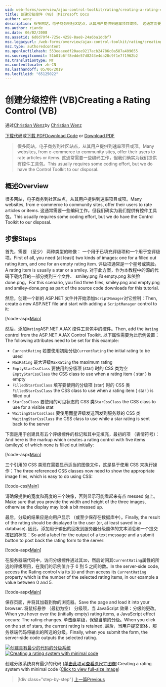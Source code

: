 ```yaml
---
uid: web-forms/overview/ajax-control-toolkit/rating/creating-a-rating-control-vb
title: 创建分级控件 (VB) |Microsoft Docs
author: wenz
description: 很多网站，电子商务到社区站点，从其用户提供到速率项目或项。 这通常需要一些编码工作，但我们确实有...
ms.author: riande
ms.date: 06/02/2008
ms.assetid: 6d0d70f4-725e-4258-8ae8-24a6ba1ddbf7
msc.legacyurl: /web-forms/overview/ajax-control-toolkit/rating/creating-a-rating-control-vb
msc.type: authoredcontent
ms.openlocfilehash: 553eeaeedf20aee9217acb24786c0a587a409655
ms.sourcegitcommit: 51b01b6ff8edde57d8243e4da28c9f1e7f1962b2
ms.translationtype: MT
ms.contentlocale: zh-CN
ms.lasthandoff: 05/06/2019
ms.locfileid: "65125022"
---
```

# <a name="creating-a-rating-control-vb"></a><span data-ttu-id="d8b00-104">创建分级控件 (VB)</span><span class="sxs-lookup"><span data-stu-id="d8b00-104">Creating a Rating Control (VB)</span></span>

<span data-ttu-id="d8b00-105">通过[Christian Wenz](https://github.com/wenz)</span><span class="sxs-lookup"><span data-stu-id="d8b00-105">by [Christian Wenz](https://github.com/wenz)</span></span>

<span data-ttu-id="d8b00-106">[下载代码](http://download.microsoft.com/download/9/3/f/93f8daea-bebd-4821-833b-95205389c7d0/rating0.vb.zip)或[下载 PDF](http://download.microsoft.com/download/2/d/c/2dc10e34-6983-41d4-9c08-f78f5387d32b/rating0VB.pdf)</span><span class="sxs-lookup"><span data-stu-id="d8b00-106">[Download Code](http://download.microsoft.com/download/9/3/f/93f8daea-bebd-4821-833b-95205389c7d0/rating0.vb.zip) or [Download PDF](http://download.microsoft.com/download/2/d/c/2dc10e34-6983-41d4-9c08-f78f5387d32b/rating0VB.pdf)</span></span>

> <span data-ttu-id="d8b00-107">很多网站，电子商务到社区站点，从其用户提供到速率项目或项。</span><span class="sxs-lookup"><span data-stu-id="d8b00-107">Many websites, from e-commerce to community sites, offer their users to rate articles or items.</span></span> <span data-ttu-id="d8b00-108">这通常需要一些编码工作，但我们确实为我们提供有控件工具包。</span><span class="sxs-lookup"><span data-stu-id="d8b00-108">This usually requires some coding effort, but we do have the Control Toolkit to our disposal.</span></span>

## <a name="overview"></a><span data-ttu-id="d8b00-109">概述</span><span class="sxs-lookup"><span data-stu-id="d8b00-109">Overview</span></span>

<span data-ttu-id="d8b00-110">很多网站，电子商务到社区站点，从其用户提供到速率项目或项。</span><span class="sxs-lookup"><span data-stu-id="d8b00-110">Many websites, from e-commerce to community sites, offer their users to rate articles or items.</span></span> <span data-ttu-id="d8b00-111">这通常需要一些编码工作，但我们确实为我们提供有控件工具包。</span><span class="sxs-lookup"><span data-stu-id="d8b00-111">This usually requires some coding effort, but we do have the Control Toolkit to our disposal.</span></span>

## <a name="steps"></a><span data-ttu-id="d8b00-112">步骤</span><span class="sxs-lookup"><span data-stu-id="d8b00-112">Steps</span></span>

<span data-ttu-id="d8b00-113">首先，需要 （至少） 两种类型的映像： 一个用于已填充评级项和一个用于空评级项。</span><span class="sxs-lookup"><span data-stu-id="d8b00-113">First of all, you need (at least) two kinds of images: one for a filled out rating item, and one for an empty rating item.</span></span> <span data-ttu-id="d8b00-114">评级项通常是一个星号或笑脸。</span><span class="sxs-lookup"><span data-stu-id="d8b00-114">A rating item is usually a star or a smiley.</span></span> <span data-ttu-id="d8b00-115">对于此方案，作为本教程中的源的代码下载内容的一部分找到三个文件、 smiley.png 和 empty.png 和笑脸 done.png。</span><span class="sxs-lookup"><span data-stu-id="d8b00-115">For this scenario, you find three files, smiley.png and empty.png and smiley-done.png as part of the source code downloads for this tutorial.</span></span>

<span data-ttu-id="d8b00-116">然后，创建一个新的 ASP.NET 文件并开始添加`ScriptManager`对它控制：</span><span class="sxs-lookup"><span data-stu-id="d8b00-116">Then, create a new ASP.NET file and start with adding a `ScriptManager` control to it:</span></span>

[!code-aspx[Main](creating-a-rating-control-vb/samples/sample1.aspx)]

<span data-ttu-id="d8b00-117">然后，添加`Rating`ASP.NET AJAX 控件工具包中的控件。</span><span class="sxs-lookup"><span data-stu-id="d8b00-117">Then, add the `Rating` control from the ASP.NET AJAX Control Toolkit.</span></span> <span data-ttu-id="d8b00-118">以下属性需要为此示例设置：</span><span class="sxs-lookup"><span data-stu-id="d8b00-118">The following attributes need to be set for this example:</span></span>

- <span data-ttu-id="d8b00-119">`CurrentRating` 若要使用初始分级</span><span class="sxs-lookup"><span data-stu-id="d8b00-119">`CurrentRating` the initial rating to be used</span></span>
- <span data-ttu-id="d8b00-120">`MaxRating` 最大评级</span><span class="sxs-lookup"><span data-stu-id="d8b00-120">`MaxRating` the maximum rating</span></span>
- <span data-ttu-id="d8b00-121">`EmptyStarCssClass` 要使用的分级项 (star) 时的 CSS 类为空</span><span class="sxs-lookup"><span data-stu-id="d8b00-121">`EmptyStarCssClass` the CSS class to use when a rating item ( star ) is empty</span></span>
- <span data-ttu-id="d8b00-122">`FilledStarCssClass` 填写要使用的分级项 (star) 时的 CSS 类</span><span class="sxs-lookup"><span data-stu-id="d8b00-122">`FilledStarCssClass` the CSS class to use when a rating item ( star ) is filled out</span></span>
- <span data-ttu-id="d8b00-123">`StarCssClass` 要使用的可见状态的 CSS 类</span><span class="sxs-lookup"><span data-stu-id="d8b00-123">`StarCssClass` the CSS class to use for a visible stat</span></span>
- <span data-ttu-id="d8b00-124">`WaitingStarCssClass` 要使用而星评级发送回发到服务器的 CSS 类</span><span class="sxs-lookup"><span data-stu-id="d8b00-124">`WaitingStarCssClass` the CSS class to use while a star rating is sent back to the server</span></span>

<span data-ttu-id="d8b00-125">下面是用于创建具有五个评级控件的标记和其中无填充，最初的项 （表情符号）：</span><span class="sxs-lookup"><span data-stu-id="d8b00-125">And here is the markup which creates a rating control with five items (smileys) of which none is filled out initially:</span></span>

[!code-aspx[Main](creating-a-rating-control-vb/samples/sample2.aspx)]

<span data-ttu-id="d8b00-126">三个引用的 CSS 类现在需要显示适当的图像文件，这是易于使用 CSS 来执行操作：</span><span class="sxs-lookup"><span data-stu-id="d8b00-126">The three referenced CSS classes now need to show the appropriate image files, which is easy to do using CSS:</span></span>

[!code-css[Main](creating-a-rating-control-vb/samples/sample3.css)]

<span data-ttu-id="d8b00-127">请确保提供的宽度和高度的三个映像，否则显示可能看起来有点 messed 向上。</span><span class="sxs-lookup"><span data-stu-id="d8b00-127">Make sure that you provide the width and height of the three images, otherwise the display may look a bit messed up.</span></span>

<span data-ttu-id="d8b00-128">最后，分级的结果应是向用户显示 （或至少保存在数据库中）。</span><span class="sxs-lookup"><span data-stu-id="d8b00-128">Finally, the result of the rating should be displayed to the user (or, at least saved in a database).</span></span> <span data-ttu-id="d8b00-129">因此，添加用于输出的回发到服务器分级窗体的文本消息和一个提交按钮的标签：</span><span class="sxs-lookup"><span data-stu-id="d8b00-129">So add a label for the output of a text message and a submit button to post back the rating form to the server:</span></span>

[!code-aspx[Main](creating-a-rating-control-vb/samples/sample4.aspx)]

<span data-ttu-id="d8b00-130">在服务器端代码中，访问分级控件通过其`ID`，然后访问其`CurrentRating`属性的所选的评级项目，在我们的示例值介于 0 到 5 之间的数。</span><span class="sxs-lookup"><span data-stu-id="d8b00-130">In the server-side code, access the Rating control via its `ID` and then access its `CurrentRating` property which is the number of the selected rating items, in our example a value between 0 and 5.</span></span>

[!code-aspx[Main](creating-a-rating-control-vb/samples/sample5.aspx)]

<span data-ttu-id="d8b00-131">保存页面，并将其加载到你的浏览器。</span><span class="sxs-lookup"><span data-stu-id="d8b00-131">Save the page and load it into your browser.</span></span> <span data-ttu-id="d8b00-132">将鼠标悬停 （最初为空） 分级项，当 JavaScript 效果：分级的更改。</span><span class="sxs-lookup"><span data-stu-id="d8b00-132">When you hover over the (initially empty) rating items, a JavaScript effect occurs: The rating changes.</span></span> <span data-ttu-id="d8b00-133">单击组星级，保留当前的分级。</span><span class="sxs-lookup"><span data-stu-id="d8b00-133">When you click on the set of stars, the current rating is retained.</span></span> <span data-ttu-id="d8b00-134">最后，当用户提交窗体，服务器端代码将输出的所选的分级。</span><span class="sxs-lookup"><span data-stu-id="d8b00-134">Finally, when you submit the form, the server-side code outputs the selected rating.</span></span>

<span data-ttu-id="d8b00-135">[![创建具有最少的代码的分级系统](creating-a-rating-control-vb/_static/image2.png)](creating-a-rating-control-vb/_static/image1.png)</span><span class="sxs-lookup"><span data-stu-id="d8b00-135">[![Creating a rating system with minimal code](creating-a-rating-control-vb/_static/image2.png)](creating-a-rating-control-vb/_static/image1.png)</span></span>

<span data-ttu-id="d8b00-136">创建分级系统具有最少的代码 ([单击此项可查看原尺寸图像](creating-a-rating-control-vb/_static/image3.png))</span><span class="sxs-lookup"><span data-stu-id="d8b00-136">Creating a rating system with minimal code ([Click to view full-size image](creating-a-rating-control-vb/_static/image3.png))</span></span>

> [!div class="step-by-step"]
> [<span data-ttu-id="d8b00-137">上一篇</span><span class="sxs-lookup"><span data-stu-id="d8b00-137">Previous</span></span>](creating-a-rating-control-cs.md)
